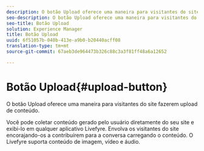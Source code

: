 ```yaml
---
description: O botão Upload oferece uma maneira para visitantes do site fazerem upload de conteúdo.
seo-description: O botão Upload oferece uma maneira para visitantes do site fazerem upload de conteúdo.
seo-title: Botão Upload
solution: Experience Manager
title: Botão Upload
uuid: 6f51057b-040b-413e-a9b0-b20440acff08
translation-type: tm+mt
source-git-commit: 67aeb3de964473b326c88c3a3f81ff48a6a12652

---
```



# Botão Upload{#upload-button}

O botão Upload oferece uma maneira para visitantes do site fazerem upload de conteúdo.

Você pode coletar conteúdo gerado pelo usuário diretamente do seu site e exibi-lo em qualquer aplicativo Livefyre. Envolva os visitantes do site encorajando-os a contribuírem para a conversa carregando o conteúdo. O Livefyre suporta conteúdo de imagem, vídeo e áudio.
